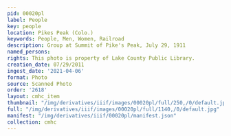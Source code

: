 ```yaml
---
pid: 00020pl
label: People
key: people
location: Pikes Peak (Colo.)
keywords: People, Men, Women, Railroad
description: Group at Summit of Pike's Peak, July 29, 1911
named_persons: 
rights: This photo is property of Lake County Public Library.
creation_date: 07/29/2011
ingest_date: '2021-04-06'
format: Photo
source: Scanned Photo
order: '2618'
layout: cmhc_item
thumbnail: "/img/derivatives/iiif/images/00020pl/full/250,/0/default.jpg"
full: "/img/derivatives/iiif/images/00020pl/full/1140,/0/default.jpg"
manifest: "/img/derivatives/iiif/00020pl/manifest.json"
collection: cmhc
---
```


